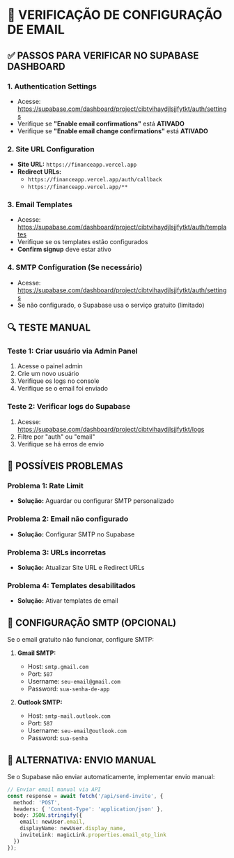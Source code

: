 # 🔧 VERIFICAÇÃO DE CONFIGURAÇÃO DE EMAIL

## ✅ **PASSOS PARA VERIFICAR NO SUPABASE DASHBOARD**

### 1. **Authentication Settings**
- Acesse: https://supabase.com/dashboard/project/cibtvihaydjlsjjfytkt/auth/settings
- Verifique se **"Enable email confirmations"** está **ATIVADO**
- Verifique se **"Enable email change confirmations"** está **ATIVADO**

### 2. **Site URL Configuration**
- **Site URL:** `https://financeapp.vercel.app`
- **Redirect URLs:** 
  - `https://financeapp.vercel.app/auth/callback`
  - `https://financeapp.vercel.app/**`

### 3. **Email Templates**
- Acesse: https://supabase.com/dashboard/project/cibtvihaydjlsjjfytkt/auth/templates
- Verifique se os templates estão configurados
- **Confirm signup** deve estar ativo

### 4. **SMTP Configuration (Se necessário)**
- Acesse: https://supabase.com/dashboard/project/cibtvihaydjlsjjfytkt/auth/settings
- Se não configurado, o Supabase usa o serviço gratuito (limitado)

## 🔍 **TESTE MANUAL**

### Teste 1: Criar usuário via Admin Panel
1. Acesse o painel admin
2. Crie um novo usuário
3. Verifique os logs no console
4. Verifique se o email foi enviado

### Teste 2: Verificar logs do Supabase
1. Acesse: https://supabase.com/dashboard/project/cibtvihaydjlsjjfytkt/logs
2. Filtre por "auth" ou "email"
3. Verifique se há erros de envio

## 🚨 **POSSÍVEIS PROBLEMAS**

### Problema 1: Rate Limit
- **Solução:** Aguardar ou configurar SMTP personalizado

### Problema 2: Email não configurado
- **Solução:** Configurar SMTP no Supabase

### Problema 3: URLs incorretas
- **Solução:** Atualizar Site URL e Redirect URLs

### Problema 4: Templates desabilitados
- **Solução:** Ativar templates de email

## 📧 **CONFIGURAÇÃO SMTP (OPCIONAL)**

Se o email gratuito não funcionar, configure SMTP:

1. **Gmail SMTP:**
   - Host: `smtp.gmail.com`
   - Port: `587`
   - Username: `seu-email@gmail.com`
   - Password: `sua-senha-de-app`

2. **Outlook SMTP:**
   - Host: `smtp-mail.outlook.com`
   - Port: `587`
   - Username: `seu-email@outlook.com`
   - Password: `sua-senha`

## 🔧 **ALTERNATIVA: ENVIO MANUAL**

Se o Supabase não enviar automaticamente, implementar envio manual:

```typescript
// Enviar email manual via API
const response = await fetch('/api/send-invite', {
  method: 'POST',
  headers: { 'Content-Type': 'application/json' },
  body: JSON.stringify({
    email: newUser.email,
    displayName: newUser.display_name,
    inviteLink: magicLink.properties.email_otp_link
  })
});
```
